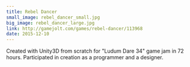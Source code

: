 ```yaml
---
title: Rebel Dancer
small_image: rebel_dancer_small.jpg
big_image: rebel_dancer_large.jpg
link: http://gamejolt.com/games/rebel-dancer/113968
date: 2015-12-10
---
```

Created with Unity3D from scratch for "Ludum Dare 34" game jam in 72 hours.
Participated in creation as a programmer and a designer.